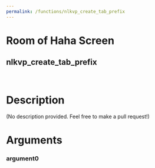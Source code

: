 ```yaml
---
permalink: /functions/nlkvp_create_tab_prefix
---
```

# Room of Haha Screen  
## nlkvp_create_tab_prefix  
&nbsp;  
# Description  
(No description provided. Feel free to make a pull request!) 
&nbsp;  
# Arguments
### argument0

&nbsp;  


